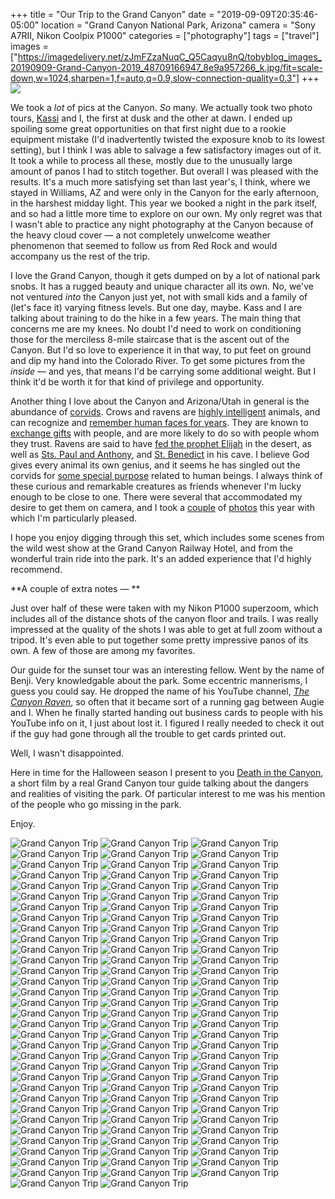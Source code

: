 +++
title = "Our Trip to the Grand Canyon"
date = "2019-09-09T20:35:46-05:00"
location = "Grand Canyon National Park, Arizona"
camera = "Sony A7RII, Nikon Coolpix P1000"
categories = ["photography"]
tags = ["travel"]
images = ["https://imagedelivery.net/zJmFZzaNuqC_Q5Caqyu8nQ/tobyblog_images_20190909-Grand-Canyon-2019_48709166947_8e9a957266_k.jpg/fit=scale-down,w=1024,sharpen=1,f=auto,q=0.9,slow-connection-quality=0.3"]
+++
![](https://imagedelivery.net/zJmFZzaNuqC_Q5Caqyu8nQ/tobyblog_images_20190909-Grand-Canyon-2019_48709166947_8e9a957266_k.jpg/fit=scale-down,w=780,sharpen=1,f=auto,q=0.9,slow-connection-quality=0.3)
<!--more-->

We took a *lot* of pics at the Canyon. *So* many. We actually took two photo tours, [Kassi](https://kassiblogtoo.blogspot.com/2019/08/2019-marks-family-vacation-part-ii.html) and I, the first at dusk and the other at dawn. I ended up spoiling some great opportunities on that first night due to a rookie equipment mistake (I'd inadvertently twisted the exposure knob to its lowest setting), but I think I was able to salvage a few satisfactory images out of it. It took a while to process all these, mostly due to the unusually large amount of panos I had to stitch together. But overall I was pleased with the results. It's a much more satisfying set than last year's, I think, where we stayed in Williams, AZ and were only in the Canyon for the early afternoon, in the harshest midday light. This year we booked a night in the park itself, and so had a little more time to explore on our own. My only regret was that I wasn't able to practice any night photography at the Canyon because of the heavy cloud cover — a not completely unwelcome  weather phenomenon that seemed to follow us from Red Rock and would accompany us the rest of the trip. 

I love the Grand Canyon, though it gets dumped on by a lot of national park snobs. It has a rugged beauty and unique character all its own. No, we've not ventured *into* the Canyon just yet, not with small kids and a family of (let's face it) varying fitness levels. But one day, maybe. Kass and I are talking about training to do the hike in a few years. The main thing that concerns me are my knees. No doubt I'd need to work on conditioning those for the merciless 8-mile staircase that is the ascent out of the Canyon. But I'd so love to experience it in that way, to put feet on ground and dip my hand into the Colorado River. To get some pictures from the *inside* — and yes, that means I'd be carrying some additional weight. But I think it'd be worth it for that kind of privilege and opportunity.

Another thing I love about the Canyon and Arizona/Utah in general is the abundance of [corvids](https://en.wikipedia.org/wiki/Corvidae). Crows and ravens are [highly intelligent](https://www.vice.com/en_us/article/xyw99k/the-unexpected-genius-of-corvids) animals, and can recognize and [remember human faces for years](https://www.livescience.com/23090-crows-grudges-brains.html). They are known to [exchange gifts](https://www.bbc.com/news/magazine-31604026) with people, and are more likely to do so with people whom they trust. Ravens are said to have [fed the prophet Elijah](https://i.pinimg.com/originals/4b/99/44/4b9944ca490f803c7d85cd65a5c9a67b.jpg) in the desert, as well as [Sts. Paul and Anthony](http://frjeromeosjv.files.wordpress.com/2013/01/antony-the-great-and-paul-the-hermit.jpg), and [St. Benedict](https://2.bp.blogspot.com/-GTsPCcC9imA/VZ96L9piwXI/AAAAAAAAA4s/aPvuyfLj63k/s1024/St_Benedict.jpg) in his cave. I believe God gives every animal its own genius, and it seems he has singled out the corvids for [some special purpose](https://onepeterfive.com/ravens-and-saints/) related to human beings. I always think of these curious and remarkable creatures as friends whenever I'm lucky enough to be close to one. There were several that accommodated my desire to get them on camera, and I took a [couple](/images/20190909-Grand-Canyon-2019/48708989181_16372d059b_o.jpg) of [photos](/images/20190909-Grand-Canyon-2019/48708989586_002363fcea_o.jpg) this year with which I'm particularly pleased.

I hope you enjoy digging through this set, which includes some scenes from the wild west show at the Grand Canyon Railway Hotel, and from the wonderful train ride into the park. It's an added experience that I'd highly recommend. 

**A couple of extra notes — **

Just over half of these were taken with my Nikon P1000 superzoom, which includes all of the distance shots of the canyon floor and trails. I was really impressed at the quality of the shots I was able to get at full zoom without a tripod. It's even able to put together some pretty impressive panos of its own. A few of those are among my favorites. 

Our guide for the sunset tour was an interesting fellow. Went by the name of Benji. Very knowledgable about the park.  Some eccentric mannerisms, I guess you could say. He dropped the name of his YouTube channel, [*The Canyon Raven*](https://www.youtube.com/channel/UCdS3f5Op0oyZ6D1uwPg5T4w), so often that it became sort of a running gag between Augie and I. When he finally started handing out business cards to people with his YouTube info on it, I just about lost it. I figured I really needed to check it out if the guy had gone through all the trouble to get cards printed out. 

Well, I wasn't disappointed.

Here in time for the Halloween season I present to you [Death in the Canyon](https://www.youtube.com/watch?v=ZH-M1mPwryQ), a short film by a real Grand Canyon tour guide talking about the dangers and realities of visiting the park. Of particular interest to me was his mention of the people who go missing in the park.

Enjoy.

<div id="gallery">
		<img alt="Grand Canyon Trip" src="https://imagedelivery.net/zJmFZzaNuqC_Q5Caqyu8nQ/tobyblog_images_20190909-Grand-Canyon-2019_48708659493_fe56bf4e67_k.jpg/fit=scale-down,w=365,sharpen=1,f=auto,q=0.9,slow-connection-quality=0.3"
			data-image="https://imagedelivery.net/zJmFZzaNuqC_Q5Caqyu8nQ/tobyblog_images_20190909-Grand-Canyon-2019_48708659493_fe56bf4e67_k.jpg/fit=scale-down,w=1024,sharpen=1,f=auto,q=0.9,slow-connection-quality=0.3">
		<img alt="Grand Canyon Trip" src="https://imagedelivery.net/zJmFZzaNuqC_Q5Caqyu8nQ/tobyblog_images_20190909-Grand-Canyon-2019_48709145422_aac0d2cfd3_k.jpg/fit=scale-down,w=365,sharpen=1,f=auto,q=0.9,slow-connection-quality=0.3"
			data-image="https://imagedelivery.net/zJmFZzaNuqC_Q5Caqyu8nQ/tobyblog_images_20190909-Grand-Canyon-2019_48709145422_aac0d2cfd3_k.jpg/fit=scale-down,w=1024,sharpen=1,f=auto,q=0.9,slow-connection-quality=0.3">
		<img alt="Grand Canyon Trip" src="https://imagedelivery.net/zJmFZzaNuqC_Q5Caqyu8nQ/tobyblog_images_20190909-Grand-Canyon-2019_48709144587_660151c3eb_k.jpg/fit=scale-down,w=365,sharpen=1,f=auto,q=0.9,slow-connection-quality=0.3"
			data-image="https://imagedelivery.net/zJmFZzaNuqC_Q5Caqyu8nQ/tobyblog_images_20190909-Grand-Canyon-2019_48709144587_660151c3eb_k.jpg/fit=scale-down,w=1024,sharpen=1,f=auto,q=0.9,slow-connection-quality=0.3">
		<img alt="Grand Canyon Trip" src="https://imagedelivery.net/zJmFZzaNuqC_Q5Caqyu8nQ/tobyblog_images_20190909-Grand-Canyon-2019_48709005421_8e13a7cadf_k.jpg/fit=scale-down,w=365,sharpen=1,f=auto,q=0.9,slow-connection-quality=0.3"
			data-image="https://imagedelivery.net/zJmFZzaNuqC_Q5Caqyu8nQ/tobyblog_images_20190909-Grand-Canyon-2019_48709005421_8e13a7cadf_k.jpg/fit=scale-down,w=1024,sharpen=1,f=auto,q=0.9,slow-connection-quality=0.3">
		<img alt="Grand Canyon Trip" src="https://imagedelivery.net/zJmFZzaNuqC_Q5Caqyu8nQ/tobyblog_images_20190909-Grand-Canyon-2019_48709164797_285475342e_k.jpg/fit=scale-down,w=365,sharpen=1,f=auto,q=0.9,slow-connection-quality=0.3"
			data-image="https://imagedelivery.net/zJmFZzaNuqC_Q5Caqyu8nQ/tobyblog_images_20190909-Grand-Canyon-2019_48709164797_285475342e_k.jpg/fit=scale-down,w=1024,sharpen=1,f=auto,q=0.9,slow-connection-quality=0.3">
		<img alt="Grand Canyon Trip" src="https://imagedelivery.net/zJmFZzaNuqC_Q5Caqyu8nQ/tobyblog_images_20190909-Grand-Canyon-2019_48708654393_8b56ecf678_k.jpg/fit=scale-down,w=365,sharpen=1,f=auto,q=0.9,slow-connection-quality=0.3"
			data-image="https://imagedelivery.net/zJmFZzaNuqC_Q5Caqyu8nQ/tobyblog_images_20190909-Grand-Canyon-2019_48708654393_8b56ecf678_k.jpg/fit=scale-down,w=1024,sharpen=1,f=auto,q=0.9,slow-connection-quality=0.3">
		<img alt="Grand Canyon Trip" src="https://imagedelivery.net/zJmFZzaNuqC_Q5Caqyu8nQ/tobyblog_images_20190909-Grand-Canyon-2019_48708997531_64ec4721ee_k.jpg/fit=scale-down,w=365,sharpen=1,f=auto,q=0.9,slow-connection-quality=0.3"
			data-image="https://imagedelivery.net/zJmFZzaNuqC_Q5Caqyu8nQ/tobyblog_images_20190909-Grand-Canyon-2019_48708997531_64ec4721ee_k.jpg/fit=scale-down,w=1024,sharpen=1,f=auto,q=0.9,slow-connection-quality=0.3">
		<img alt="Grand Canyon Trip" src="https://imagedelivery.net/zJmFZzaNuqC_Q5Caqyu8nQ/tobyblog_images_20190909-Grand-Canyon-2019_48708649188_2f9044b418_k.jpg/fit=scale-down,w=365,sharpen=1,f=auto,q=0.9,slow-connection-quality=0.3"
			data-image="https://imagedelivery.net/zJmFZzaNuqC_Q5Caqyu8nQ/tobyblog_images_20190909-Grand-Canyon-2019_48708649188_2f9044b418_k.jpg/fit=scale-down,w=1024,sharpen=1,f=auto,q=0.9,slow-connection-quality=0.3">
		<img alt="Grand Canyon Trip" src="https://imagedelivery.net/zJmFZzaNuqC_Q5Caqyu8nQ/tobyblog_images_20190909-Grand-Canyon-2019_48709166947_8e9a957266_k.jpg/fit=scale-down,w=365,sharpen=1,f=auto,q=0.9,slow-connection-quality=0.3"
			data-image="https://imagedelivery.net/zJmFZzaNuqC_Q5Caqyu8nQ/tobyblog_images_20190909-Grand-Canyon-2019_48709166947_8e9a957266_k.jpg/fit=scale-down,w=1024,sharpen=1,f=auto,q=0.9,slow-connection-quality=0.3">
		<img alt="Grand Canyon Trip" src="https://imagedelivery.net/zJmFZzaNuqC_Q5Caqyu8nQ/tobyblog_images_20190909-Grand-Canyon-2019_48708667133_412ace7c00_k.jpg/fit=scale-down,w=365,sharpen=1,f=auto,q=0.9,slow-connection-quality=0.3"
			data-image="https://imagedelivery.net/zJmFZzaNuqC_Q5Caqyu8nQ/tobyblog_images_20190909-Grand-Canyon-2019_48708667133_412ace7c00_k.jpg/fit=scale-down,w=1024,sharpen=1,f=auto,q=0.9,slow-connection-quality=0.3">
		<img alt="Grand Canyon Trip" src="https://imagedelivery.net/zJmFZzaNuqC_Q5Caqyu8nQ/tobyblog_images_20190909-Grand-Canyon-2019_48709146522_d45225f2c7_k.jpg/fit=scale-down,w=365,sharpen=1,f=auto,q=0.9,slow-connection-quality=0.3"
			data-image="https://imagedelivery.net/zJmFZzaNuqC_Q5Caqyu8nQ/tobyblog_images_20190909-Grand-Canyon-2019_48709146522_d45225f2c7_k.jpg/fit=scale-down,w=1024,sharpen=1,f=auto,q=0.9,slow-connection-quality=0.3">
		<img alt="Grand Canyon Trip" src="https://imagedelivery.net/zJmFZzaNuqC_Q5Caqyu8nQ/tobyblog_images_20190909-Grand-Canyon-2019_48708658803_ae29b1ce46_k.jpg/fit=scale-down,w=365,sharpen=1,f=auto,q=0.9,slow-connection-quality=0.3"
			data-image="https://imagedelivery.net/zJmFZzaNuqC_Q5Caqyu8nQ/tobyblog_images_20190909-Grand-Canyon-2019_48708658803_ae29b1ce46_k.jpg/fit=scale-down,w=1024,sharpen=1,f=auto,q=0.9,slow-connection-quality=0.3">
		<img alt="Grand Canyon Trip" src="https://imagedelivery.net/zJmFZzaNuqC_Q5Caqyu8nQ/tobyblog_images_20190909-Grand-Canyon-2019_48709144122_c784935dce_k.jpg/fit=scale-down,w=365,sharpen=1,f=auto,q=0.9,slow-connection-quality=0.3"
			data-image="https://imagedelivery.net/zJmFZzaNuqC_Q5Caqyu8nQ/tobyblog_images_20190909-Grand-Canyon-2019_48709144122_c784935dce_k.jpg/fit=scale-down,w=1024,sharpen=1,f=auto,q=0.9,slow-connection-quality=0.3">
		<img alt="Grand Canyon Trip" src="https://imagedelivery.net/zJmFZzaNuqC_Q5Caqyu8nQ/tobyblog_images_20190909-Grand-Canyon-2019_48708668173_73a3e17c53_k.jpg/fit=scale-down,w=365,sharpen=1,f=auto,q=0.9,slow-connection-quality=0.3"
			data-image="https://imagedelivery.net/zJmFZzaNuqC_Q5Caqyu8nQ/tobyblog_images_20190909-Grand-Canyon-2019_48708668173_73a3e17c53_k.jpg/fit=scale-down,w=1024,sharpen=1,f=auto,q=0.9,slow-connection-quality=0.3">
		<img alt="Grand Canyon Trip" src="https://imagedelivery.net/zJmFZzaNuqC_Q5Caqyu8nQ/tobyblog_images_20190909-Grand-Canyon-2019_48709155982_39a1ef1d51_k.jpg/fit=scale-down,w=365,sharpen=1,f=auto,q=0.9,slow-connection-quality=0.3"
			data-image="https://imagedelivery.net/zJmFZzaNuqC_Q5Caqyu8nQ/tobyblog_images_20190909-Grand-Canyon-2019_48709155982_39a1ef1d51_k.jpg/fit=scale-down,w=1024,sharpen=1,f=auto,q=0.9,slow-connection-quality=0.3">
		<img alt="Grand Canyon Trip" src="https://imagedelivery.net/zJmFZzaNuqC_Q5Caqyu8nQ/tobyblog_images_20190909-Grand-Canyon-2019_48708998516_255b4f1194_k.jpg/fit=scale-down,w=365,sharpen=1,f=auto,q=0.9,slow-connection-quality=0.3"
			data-image="https://imagedelivery.net/zJmFZzaNuqC_Q5Caqyu8nQ/tobyblog_images_20190909-Grand-Canyon-2019_48708998516_255b4f1194_k.jpg/fit=scale-down,w=1024,sharpen=1,f=auto,q=0.9,slow-connection-quality=0.3">
		<img alt="Grand Canyon Trip" src="https://imagedelivery.net/zJmFZzaNuqC_Q5Caqyu8nQ/tobyblog_images_20190909-Grand-Canyon-2019_48708992991_24a557421d_k.jpg/fit=scale-down,w=365,sharpen=1,f=auto,q=0.9,slow-connection-quality=0.3"
			data-image="https://imagedelivery.net/zJmFZzaNuqC_Q5Caqyu8nQ/tobyblog_images_20190909-Grand-Canyon-2019_48708992991_24a557421d_k.jpg/fit=scale-down,w=1024,sharpen=1,f=auto,q=0.9,slow-connection-quality=0.3">
		<img alt="Grand Canyon Trip" src="https://imagedelivery.net/zJmFZzaNuqC_Q5Caqyu8nQ/tobyblog_images_20190909-Grand-Canyon-2019_48708653633_469370bda9_k.jpg/fit=scale-down,w=365,sharpen=1,f=auto,q=0.9,slow-connection-quality=0.3"
			data-image="https://imagedelivery.net/zJmFZzaNuqC_Q5Caqyu8nQ/tobyblog_images_20190909-Grand-Canyon-2019_48708653633_469370bda9_k.jpg/fit=scale-down,w=1024,sharpen=1,f=auto,q=0.9,slow-connection-quality=0.3">
		<img alt="Grand Canyon Trip" src="https://imagedelivery.net/zJmFZzaNuqC_Q5Caqyu8nQ/tobyblog_images_20190909-Grand-Canyon-2019_48709150187_a17ca677a1_k.jpg/fit=scale-down,w=365,sharpen=1,f=auto,q=0.9,slow-connection-quality=0.3"
			data-image="https://imagedelivery.net/zJmFZzaNuqC_Q5Caqyu8nQ/tobyblog_images_20190909-Grand-Canyon-2019_48709150187_a17ca677a1_k.jpg/fit=scale-down,w=1024,sharpen=1,f=auto,q=0.9,slow-connection-quality=0.3">
		<img alt="Grand Canyon Trip" src="https://imagedelivery.net/zJmFZzaNuqC_Q5Caqyu8nQ/tobyblog_images_20190909-Grand-Canyon-2019_48709158577_23f280018c_k.jpg/fit=scale-down,w=365,sharpen=1,f=auto,q=0.9,slow-connection-quality=0.3"
			data-image="https://imagedelivery.net/zJmFZzaNuqC_Q5Caqyu8nQ/tobyblog_images_20190909-Grand-Canyon-2019_48709158577_23f280018c_k.jpg/fit=scale-down,w=1024,sharpen=1,f=auto,q=0.9,slow-connection-quality=0.3">
		<img alt="Grand Canyon Trip" src="https://imagedelivery.net/zJmFZzaNuqC_Q5Caqyu8nQ/tobyblog_images_20190909-Grand-Canyon-2019_48709006971_6b74a4403f_k.jpg/fit=scale-down,w=365,sharpen=1,f=auto,q=0.9,slow-connection-quality=0.3"
			data-image="https://imagedelivery.net/zJmFZzaNuqC_Q5Caqyu8nQ/tobyblog_images_20190909-Grand-Canyon-2019_48709006971_6b74a4403f_k.jpg/fit=scale-down,w=1024,sharpen=1,f=auto,q=0.9,slow-connection-quality=0.3">
		<img alt="Grand Canyon Trip" src="https://imagedelivery.net/zJmFZzaNuqC_Q5Caqyu8nQ/tobyblog_images_20190909-Grand-Canyon-2019_48708657788_296fbeff6d_k.jpg/fit=scale-down,w=365,sharpen=1,f=auto,q=0.9,slow-connection-quality=0.3"
			data-image="https://imagedelivery.net/zJmFZzaNuqC_Q5Caqyu8nQ/tobyblog_images_20190909-Grand-Canyon-2019_48708657788_296fbeff6d_k.jpg/fit=scale-down,w=1024,sharpen=1,f=auto,q=0.9,slow-connection-quality=0.3">
		<img alt="Grand Canyon Trip" src="https://imagedelivery.net/zJmFZzaNuqC_Q5Caqyu8nQ/tobyblog_images_20190909-Grand-Canyon-2019_48708656453_75913b34b5_k.jpg/fit=scale-down,w=365,sharpen=1,f=auto,q=0.9,slow-connection-quality=0.3"
			data-image="https://imagedelivery.net/zJmFZzaNuqC_Q5Caqyu8nQ/tobyblog_images_20190909-Grand-Canyon-2019_48708656453_75913b34b5_k.jpg/fit=scale-down,w=1024,sharpen=1,f=auto,q=0.9,slow-connection-quality=0.3">
		<img alt="Grand Canyon Trip" src="https://imagedelivery.net/zJmFZzaNuqC_Q5Caqyu8nQ/tobyblog_images_20190909-Grand-Canyon-2019_48709004671_3b4d5e3687_k.jpg/fit=scale-down,w=365,sharpen=1,f=auto,q=0.9,slow-connection-quality=0.3"
			data-image="https://imagedelivery.net/zJmFZzaNuqC_Q5Caqyu8nQ/tobyblog_images_20190909-Grand-Canyon-2019_48709004671_3b4d5e3687_k.jpg/fit=scale-down,w=1024,sharpen=1,f=auto,q=0.9,slow-connection-quality=0.3">
		<img alt="Grand Canyon Trip" src="https://imagedelivery.net/zJmFZzaNuqC_Q5Caqyu8nQ/tobyblog_images_20190909-Grand-Canyon-2019_48709004931_ff0c470daf_k.jpg/fit=scale-down,w=365,sharpen=1,f=auto,q=0.9,slow-connection-quality=0.3"
			data-image="https://imagedelivery.net/zJmFZzaNuqC_Q5Caqyu8nQ/tobyblog_images_20190909-Grand-Canyon-2019_48709004931_ff0c470daf_k.jpg/fit=scale-down,w=1024,sharpen=1,f=auto,q=0.9,slow-connection-quality=0.3">
		<img alt="Grand Canyon Trip" src="https://imagedelivery.net/zJmFZzaNuqC_Q5Caqyu8nQ/tobyblog_images_20190909-Grand-Canyon-2019_48709151572_17f22f31aa_k.jpg/fit=scale-down,w=365,sharpen=1,f=auto,q=0.9,slow-connection-quality=0.3"
			data-image="https://imagedelivery.net/zJmFZzaNuqC_Q5Caqyu8nQ/tobyblog_images_20190909-Grand-Canyon-2019_48709151572_17f22f31aa_k.jpg/fit=scale-down,w=1024,sharpen=1,f=auto,q=0.9,slow-connection-quality=0.3">
		<img alt="Grand Canyon Trip" src="https://imagedelivery.net/zJmFZzaNuqC_Q5Caqyu8nQ/tobyblog_images_20190909-Grand-Canyon-2019_48708660393_0cf5e0a36d_k.jpg/fit=scale-down,w=365,sharpen=1,f=auto,q=0.9,slow-connection-quality=0.3"
			data-image="https://imagedelivery.net/zJmFZzaNuqC_Q5Caqyu8nQ/tobyblog_images_20190909-Grand-Canyon-2019_48708660393_0cf5e0a36d_k.jpg/fit=scale-down,w=1024,sharpen=1,f=auto,q=0.9,slow-connection-quality=0.3">
		<img alt="Grand Canyon Trip" src="https://imagedelivery.net/zJmFZzaNuqC_Q5Caqyu8nQ/tobyblog_images_20190909-Grand-Canyon-2019_48708650903_8a9265c848_k.jpg/fit=scale-down,w=365,sharpen=1,f=auto,q=0.9,slow-connection-quality=0.3"
			data-image="https://imagedelivery.net/zJmFZzaNuqC_Q5Caqyu8nQ/tobyblog_images_20190909-Grand-Canyon-2019_48708650903_8a9265c848_k.jpg/fit=scale-down,w=1024,sharpen=1,f=auto,q=0.9,slow-connection-quality=0.3">
		<img alt="Grand Canyon Trip" src="https://imagedelivery.net/zJmFZzaNuqC_Q5Caqyu8nQ/tobyblog_images_20190909-Grand-Canyon-2019_48709160137_ba0299039c_k.jpg/fit=scale-down,w=365,sharpen=1,f=auto,q=0.9,slow-connection-quality=0.3"
			data-image="https://imagedelivery.net/zJmFZzaNuqC_Q5Caqyu8nQ/tobyblog_images_20190909-Grand-Canyon-2019_48709160137_ba0299039c_k.jpg/fit=scale-down,w=1024,sharpen=1,f=auto,q=0.9,slow-connection-quality=0.3">
		<img alt="Grand Canyon Trip" src="https://imagedelivery.net/zJmFZzaNuqC_Q5Caqyu8nQ/tobyblog_images_20190909-Grand-Canyon-2019_48708999336_ae0faa50fd_k.jpg/fit=scale-down,w=365,sharpen=1,f=auto,q=0.9,slow-connection-quality=0.3"
			data-image="https://imagedelivery.net/zJmFZzaNuqC_Q5Caqyu8nQ/tobyblog_images_20190909-Grand-Canyon-2019_48708999336_ae0faa50fd_k.jpg/fit=scale-down,w=1024,sharpen=1,f=auto,q=0.9,slow-connection-quality=0.3">
		<img alt="Grand Canyon Trip" src="https://imagedelivery.net/zJmFZzaNuqC_Q5Caqyu8nQ/tobyblog_images_20190909-Grand-Canyon-2019_48708982651_5e640ca999_k.jpg/fit=scale-down,w=365,sharpen=1,f=auto,q=0.9,slow-connection-quality=0.3"
			data-image="https://imagedelivery.net/zJmFZzaNuqC_Q5Caqyu8nQ/tobyblog_images_20190909-Grand-Canyon-2019_48708982651_5e640ca999_k.jpg/fit=scale-down,w=1024,sharpen=1,f=auto,q=0.9,slow-connection-quality=0.3">
		<img alt="Grand Canyon Trip" src="https://imagedelivery.net/zJmFZzaNuqC_Q5Caqyu8nQ/tobyblog_images_20190909-Grand-Canyon-2019_48708655823_6dad1bd702_k.jpg/fit=scale-down,w=365,sharpen=1,f=auto,q=0.9,slow-connection-quality=0.3"
			data-image="https://imagedelivery.net/zJmFZzaNuqC_Q5Caqyu8nQ/tobyblog_images_20190909-Grand-Canyon-2019_48708655823_6dad1bd702_k.jpg/fit=scale-down,w=1024,sharpen=1,f=auto,q=0.9,slow-connection-quality=0.3">
		<img alt="Grand Canyon Trip" src="https://imagedelivery.net/zJmFZzaNuqC_Q5Caqyu8nQ/tobyblog_images_20190909-Grand-Canyon-2019_48708645778_6c7dd54094_k.jpg/fit=scale-down,w=365,sharpen=1,f=auto,q=0.9,slow-connection-quality=0.3"
			data-image="https://imagedelivery.net/zJmFZzaNuqC_Q5Caqyu8nQ/tobyblog_images_20190909-Grand-Canyon-2019_48708645778_6c7dd54094_k.jpg/fit=scale-down,w=1024,sharpen=1,f=auto,q=0.9,slow-connection-quality=0.3">
		<img alt="Grand Canyon Trip" src="https://imagedelivery.net/zJmFZzaNuqC_Q5Caqyu8nQ/tobyblog_images_20190909-Grand-Canyon-2019_48708983921_ea572bc482_k.jpg/fit=scale-down,w=365,sharpen=1,f=auto,q=0.9,slow-connection-quality=0.3"
			data-image="https://imagedelivery.net/zJmFZzaNuqC_Q5Caqyu8nQ/tobyblog_images_20190909-Grand-Canyon-2019_48708983921_ea572bc482_k.jpg/fit=scale-down,w=1024,sharpen=1,f=auto,q=0.9,slow-connection-quality=0.3">
		<img alt="Grand Canyon Trip" src="https://imagedelivery.net/zJmFZzaNuqC_Q5Caqyu8nQ/tobyblog_images_20190909-Grand-Canyon-2019_48708985636_aac1dae6b9_k.jpg/fit=scale-down,w=365,sharpen=1,f=auto,q=0.9,slow-connection-quality=0.3"
			data-image="https://imagedelivery.net/zJmFZzaNuqC_Q5Caqyu8nQ/tobyblog_images_20190909-Grand-Canyon-2019_48708985636_aac1dae6b9_k.jpg/fit=scale-down,w=1024,sharpen=1,f=auto,q=0.9,slow-connection-quality=0.3">
		<img alt="Grand Canyon Trip" src="https://imagedelivery.net/zJmFZzaNuqC_Q5Caqyu8nQ/tobyblog_images_20190909-Grand-Canyon-2019_48708982441_f6a791c6c5_k.jpg/fit=scale-down,w=365,sharpen=1,f=auto,q=0.9,slow-connection-quality=0.3"
			data-image="https://imagedelivery.net/zJmFZzaNuqC_Q5Caqyu8nQ/tobyblog_images_20190909-Grand-Canyon-2019_48708982441_f6a791c6c5_k.jpg/fit=scale-down,w=1024,sharpen=1,f=auto,q=0.9,slow-connection-quality=0.3">
		<img alt="Grand Canyon Trip" src="https://imagedelivery.net/zJmFZzaNuqC_Q5Caqyu8nQ/tobyblog_images_20190909-Grand-Canyon-2019_48708667998_c287d28d4f_k.jpg/fit=scale-down,w=365,sharpen=1,f=auto,q=0.9,slow-connection-quality=0.3"
			data-image="https://imagedelivery.net/zJmFZzaNuqC_Q5Caqyu8nQ/tobyblog_images_20190909-Grand-Canyon-2019_48708667998_c287d28d4f_k.jpg/fit=scale-down,w=1024,sharpen=1,f=auto,q=0.9,slow-connection-quality=0.3">
		<img alt="Grand Canyon Trip" src="https://imagedelivery.net/zJmFZzaNuqC_Q5Caqyu8nQ/tobyblog_images_20190909-Grand-Canyon-2019_48709003611_a692774990_k.jpg/fit=scale-down,w=365,sharpen=1,f=auto,q=0.9,slow-connection-quality=0.3"
			data-image="https://imagedelivery.net/zJmFZzaNuqC_Q5Caqyu8nQ/tobyblog_images_20190909-Grand-Canyon-2019_48709003611_a692774990_k.jpg/fit=scale-down,w=1024,sharpen=1,f=auto,q=0.9,slow-connection-quality=0.3">
		<img alt="Grand Canyon Trip" src="https://imagedelivery.net/zJmFZzaNuqC_Q5Caqyu8nQ/tobyblog_images_20190909-Grand-Canyon-2019_48709151177_612ea1746b_k.jpg/fit=scale-down,w=365,sharpen=1,f=auto,q=0.9,slow-connection-quality=0.3"
			data-image="https://imagedelivery.net/zJmFZzaNuqC_Q5Caqyu8nQ/tobyblog_images_20190909-Grand-Canyon-2019_48709151177_612ea1746b_k.jpg/fit=scale-down,w=1024,sharpen=1,f=auto,q=0.9,slow-connection-quality=0.3">
		<img alt="Grand Canyon Trip" src="https://imagedelivery.net/zJmFZzaNuqC_Q5Caqyu8nQ/tobyblog_images_20190909-Grand-Canyon-2019_48708655703_1bd2caafd7_k.jpg/fit=scale-down,w=365,sharpen=1,f=auto,q=0.9,slow-connection-quality=0.3"
			data-image="https://imagedelivery.net/zJmFZzaNuqC_Q5Caqyu8nQ/tobyblog_images_20190909-Grand-Canyon-2019_48708655703_1bd2caafd7_k.jpg/fit=scale-down,w=1024,sharpen=1,f=auto,q=0.9,slow-connection-quality=0.3">
		<img alt="Grand Canyon Trip" src="https://imagedelivery.net/zJmFZzaNuqC_Q5Caqyu8nQ/tobyblog_images_20190909-Grand-Canyon-2019_48709161657_ed102c5fde_k.jpg/fit=scale-down,w=365,sharpen=1,f=auto,q=0.9,slow-connection-quality=0.3"
			data-image="https://imagedelivery.net/zJmFZzaNuqC_Q5Caqyu8nQ/tobyblog_images_20190909-Grand-Canyon-2019_48709161657_ed102c5fde_k.jpg/fit=scale-down,w=1024,sharpen=1,f=auto,q=0.9,slow-connection-quality=0.3">
		<img alt="Grand Canyon Trip" src="https://imagedelivery.net/zJmFZzaNuqC_Q5Caqyu8nQ/tobyblog_images_20190909-Grand-Canyon-2019_48709157362_43b3e9540e_k.jpg/fit=scale-down,w=365,sharpen=1,f=auto,q=0.9,slow-connection-quality=0.3"
			data-image="https://imagedelivery.net/zJmFZzaNuqC_Q5Caqyu8nQ/tobyblog_images_20190909-Grand-Canyon-2019_48709157362_43b3e9540e_k.jpg/fit=scale-down,w=1024,sharpen=1,f=auto,q=0.9,slow-connection-quality=0.3">
		<img alt="Grand Canyon Trip" src="https://imagedelivery.net/zJmFZzaNuqC_Q5Caqyu8nQ/tobyblog_images_20190909-Grand-Canyon-2019_48708995196_40bc83981c_k.jpg/fit=scale-down,w=365,sharpen=1,f=auto,q=0.9,slow-connection-quality=0.3"
			data-image="https://imagedelivery.net/zJmFZzaNuqC_Q5Caqyu8nQ/tobyblog_images_20190909-Grand-Canyon-2019_48708995196_40bc83981c_k.jpg/fit=scale-down,w=1024,sharpen=1,f=auto,q=0.9,slow-connection-quality=0.3">
		<img alt="Grand Canyon Trip" src="https://imagedelivery.net/zJmFZzaNuqC_Q5Caqyu8nQ/tobyblog_images_20190909-Grand-Canyon-2019_48709150487_4b2ed07649_k.jpg/fit=scale-down,w=365,sharpen=1,f=auto,q=0.9,slow-connection-quality=0.3"
			data-image="https://imagedelivery.net/zJmFZzaNuqC_Q5Caqyu8nQ/tobyblog_images_20190909-Grand-Canyon-2019_48709150487_4b2ed07649_k.jpg/fit=scale-down,w=1024,sharpen=1,f=auto,q=0.9,slow-connection-quality=0.3">
		<img alt="Grand Canyon Trip" src="https://imagedelivery.net/zJmFZzaNuqC_Q5Caqyu8nQ/tobyblog_images_20190909-Grand-Canyon-2019_48709147732_cf4332c755_k.jpg/fit=scale-down,w=365,sharpen=1,f=auto,q=0.9,slow-connection-quality=0.3"
			data-image="https://imagedelivery.net/zJmFZzaNuqC_Q5Caqyu8nQ/tobyblog_images_20190909-Grand-Canyon-2019_48709147732_cf4332c755_k.jpg/fit=scale-down,w=1024,sharpen=1,f=auto,q=0.9,slow-connection-quality=0.3">
		<img alt="Grand Canyon Trip" src="https://imagedelivery.net/zJmFZzaNuqC_Q5Caqyu8nQ/tobyblog_images_20190909-Grand-Canyon-2019_48708648318_18e0a52733_k.jpg/fit=scale-down,w=365,sharpen=1,f=auto,q=0.9,slow-connection-quality=0.3"
			data-image="https://imagedelivery.net/zJmFZzaNuqC_Q5Caqyu8nQ/tobyblog_images_20190909-Grand-Canyon-2019_48708648318_18e0a52733_k.jpg/fit=scale-down,w=1024,sharpen=1,f=auto,q=0.9,slow-connection-quality=0.3">
		<img alt="Grand Canyon Trip" src="https://imagedelivery.net/zJmFZzaNuqC_Q5Caqyu8nQ/tobyblog_images_20190909-Grand-Canyon-2019_48708646218_c0d2a1b8f0_k.jpg/fit=scale-down,w=365,sharpen=1,f=auto,q=0.9,slow-connection-quality=0.3"
			data-image="https://imagedelivery.net/zJmFZzaNuqC_Q5Caqyu8nQ/tobyblog_images_20190909-Grand-Canyon-2019_48708646218_c0d2a1b8f0_k.jpg/fit=scale-down,w=1024,sharpen=1,f=auto,q=0.9,slow-connection-quality=0.3">
		<img alt="Grand Canyon Trip" src="https://imagedelivery.net/zJmFZzaNuqC_Q5Caqyu8nQ/tobyblog_images_20190909-Grand-Canyon-2019_48709152667_e8eeca1640_k.jpg/fit=scale-down,w=365,sharpen=1,f=auto,q=0.9,slow-connection-quality=0.3"
			data-image="https://imagedelivery.net/zJmFZzaNuqC_Q5Caqyu8nQ/tobyblog_images_20190909-Grand-Canyon-2019_48709152667_e8eeca1640_k.jpg/fit=scale-down,w=1024,sharpen=1,f=auto,q=0.9,slow-connection-quality=0.3">
		<img alt="Grand Canyon Trip" src="https://imagedelivery.net/zJmFZzaNuqC_Q5Caqyu8nQ/tobyblog_images_20190909-Grand-Canyon-2019_48709001031_647af67878_k.jpg/fit=scale-down,w=365,sharpen=1,f=auto,q=0.9,slow-connection-quality=0.3"
			data-image="https://imagedelivery.net/zJmFZzaNuqC_Q5Caqyu8nQ/tobyblog_images_20190909-Grand-Canyon-2019_48709001031_647af67878_k.jpg/fit=scale-down,w=1024,sharpen=1,f=auto,q=0.9,slow-connection-quality=0.3">
		<img alt="Grand Canyon Trip" src="https://imagedelivery.net/zJmFZzaNuqC_Q5Caqyu8nQ/tobyblog_images_20190909-Grand-Canyon-2019_48708988221_73e84d6c5f_k.jpg/fit=scale-down,w=365,sharpen=1,f=auto,q=0.9,slow-connection-quality=0.3"
			data-image="https://imagedelivery.net/zJmFZzaNuqC_Q5Caqyu8nQ/tobyblog_images_20190909-Grand-Canyon-2019_48708988221_73e84d6c5f_k.jpg/fit=scale-down,w=1024,sharpen=1,f=auto,q=0.9,slow-connection-quality=0.3">
		<img alt="Grand Canyon Trip" src="https://imagedelivery.net/zJmFZzaNuqC_Q5Caqyu8nQ/tobyblog_images_20190909-Grand-Canyon-2019_48709147462_940a4e8a9f_k.jpg/fit=scale-down,w=365,sharpen=1,f=auto,q=0.9,slow-connection-quality=0.3"
			data-image="https://imagedelivery.net/zJmFZzaNuqC_Q5Caqyu8nQ/tobyblog_images_20190909-Grand-Canyon-2019_48709147462_940a4e8a9f_k.jpg/fit=scale-down,w=1024,sharpen=1,f=auto,q=0.9,slow-connection-quality=0.3">
		<img alt="Grand Canyon Trip" src="https://imagedelivery.net/zJmFZzaNuqC_Q5Caqyu8nQ/tobyblog_images_20190909-Grand-Canyon-2019_48708666143_512a0edccd_k.jpg/fit=scale-down,w=365,sharpen=1,f=auto,q=0.9,slow-connection-quality=0.3"
			data-image="https://imagedelivery.net/zJmFZzaNuqC_Q5Caqyu8nQ/tobyblog_images_20190909-Grand-Canyon-2019_48708666143_512a0edccd_k.jpg/fit=scale-down,w=1024,sharpen=1,f=auto,q=0.9,slow-connection-quality=0.3">
		<img alt="Grand Canyon Trip" src="https://imagedelivery.net/zJmFZzaNuqC_Q5Caqyu8nQ/tobyblog_images_20190909-Grand-Canyon-2019_48709161872_6cd2ee9032_k.jpg/fit=scale-down,w=365,sharpen=1,f=auto,q=0.9,slow-connection-quality=0.3"
			data-image="https://imagedelivery.net/zJmFZzaNuqC_Q5Caqyu8nQ/tobyblog_images_20190909-Grand-Canyon-2019_48709161872_6cd2ee9032_k.jpg/fit=scale-down,w=1024,sharpen=1,f=auto,q=0.9,slow-connection-quality=0.3">
		<img alt="Grand Canyon Trip" src="https://imagedelivery.net/zJmFZzaNuqC_Q5Caqyu8nQ/tobyblog_images_20190909-Grand-Canyon-2019_48708666673_7b77ca0582_k.jpg/fit=scale-down,w=365,sharpen=1,f=auto,q=0.9,slow-connection-quality=0.3"
			data-image="https://imagedelivery.net/zJmFZzaNuqC_Q5Caqyu8nQ/tobyblog_images_20190909-Grand-Canyon-2019_48708666673_7b77ca0582_k.jpg/fit=scale-down,w=1024,sharpen=1,f=auto,q=0.9,slow-connection-quality=0.3">
		<img alt="Grand Canyon Trip" src="https://imagedelivery.net/zJmFZzaNuqC_Q5Caqyu8nQ/tobyblog_images_20190909-Grand-Canyon-2019_48708645178_f4ae3b3430_k.jpg/fit=scale-down,w=365,sharpen=1,f=auto,q=0.9,slow-connection-quality=0.3"
			data-image="https://imagedelivery.net/zJmFZzaNuqC_Q5Caqyu8nQ/tobyblog_images_20190909-Grand-Canyon-2019_48708645178_f4ae3b3430_k.jpg/fit=scale-down,w=1024,sharpen=1,f=auto,q=0.9,slow-connection-quality=0.3">
		<img alt="Grand Canyon Trip" src="https://imagedelivery.net/zJmFZzaNuqC_Q5Caqyu8nQ/tobyblog_images_20190909-Grand-Canyon-2019_48709147057_753c0fbeab_k.jpg/fit=scale-down,w=365,sharpen=1,f=auto,q=0.9,slow-connection-quality=0.3"
			data-image="https://imagedelivery.net/zJmFZzaNuqC_Q5Caqyu8nQ/tobyblog_images_20190909-Grand-Canyon-2019_48709147057_753c0fbeab_k.jpg/fit=scale-down,w=1024,sharpen=1,f=auto,q=0.9,slow-connection-quality=0.3">
		<img alt="Grand Canyon Trip" src="https://imagedelivery.net/zJmFZzaNuqC_Q5Caqyu8nQ/tobyblog_images_20190909-Grand-Canyon-2019_48708658218_f0ca314539_k.jpg/fit=scale-down,w=365,sharpen=1,f=auto,q=0.9,slow-connection-quality=0.3"
			data-image="https://imagedelivery.net/zJmFZzaNuqC_Q5Caqyu8nQ/tobyblog_images_20190909-Grand-Canyon-2019_48708658218_f0ca314539_k.jpg/fit=scale-down,w=1024,sharpen=1,f=auto,q=0.9,slow-connection-quality=0.3">
		<img alt="Grand Canyon Trip" src="https://imagedelivery.net/zJmFZzaNuqC_Q5Caqyu8nQ/tobyblog_images_20190909-Grand-Canyon-2019_48709161987_20f837b2bd_k.jpg/fit=scale-down,w=365,sharpen=1,f=auto,q=0.9,slow-connection-quality=0.3"
			data-image="https://imagedelivery.net/zJmFZzaNuqC_Q5Caqyu8nQ/tobyblog_images_20190909-Grand-Canyon-2019_48709161987_20f837b2bd_k.jpg/fit=scale-down,w=1024,sharpen=1,f=auto,q=0.9,slow-connection-quality=0.3">
		<img alt="Grand Canyon Trip" src="https://imagedelivery.net/zJmFZzaNuqC_Q5Caqyu8nQ/tobyblog_images_20190909-Grand-Canyon-2019_48708653443_26996f3c88_k.jpg/fit=scale-down,w=365,sharpen=1,f=auto,q=0.9,slow-connection-quality=0.3"
			data-image="https://imagedelivery.net/zJmFZzaNuqC_Q5Caqyu8nQ/tobyblog_images_20190909-Grand-Canyon-2019_48708653443_26996f3c88_k.jpg/fit=scale-down,w=1024,sharpen=1,f=auto,q=0.9,slow-connection-quality=0.3">
		<img alt="Grand Canyon Trip" src="https://imagedelivery.net/zJmFZzaNuqC_Q5Caqyu8nQ/tobyblog_images_20190909-Grand-Canyon-2019_48709005906_b55d7f3e66_k.jpg/fit=scale-down,w=365,sharpen=1,f=auto,q=0.9,slow-connection-quality=0.3"
			data-image="https://imagedelivery.net/zJmFZzaNuqC_Q5Caqyu8nQ/tobyblog_images_20190909-Grand-Canyon-2019_48709005906_b55d7f3e66_k.jpg/fit=scale-down,w=1024,sharpen=1,f=auto,q=0.9,slow-connection-quality=0.3">
		<img alt="Grand Canyon Trip" src="https://imagedelivery.net/zJmFZzaNuqC_Q5Caqyu8nQ/tobyblog_images_20190909-Grand-Canyon-2019_48708642683_cfb6a70146_k.jpg/fit=scale-down,w=365,sharpen=1,f=auto,q=0.9,slow-connection-quality=0.3"
			data-image="https://imagedelivery.net/zJmFZzaNuqC_Q5Caqyu8nQ/tobyblog_images_20190909-Grand-Canyon-2019_48708642683_cfb6a70146_k.jpg/fit=scale-down,w=1024,sharpen=1,f=auto,q=0.9,slow-connection-quality=0.3">
		<img alt="Grand Canyon Trip" src="https://imagedelivery.net/zJmFZzaNuqC_Q5Caqyu8nQ/tobyblog_images_20190909-Grand-Canyon-2019_48708983426_037fac8d1e_k.jpg/fit=scale-down,w=365,sharpen=1,f=auto,q=0.9,slow-connection-quality=0.3"
			data-image="https://imagedelivery.net/zJmFZzaNuqC_Q5Caqyu8nQ/tobyblog_images_20190909-Grand-Canyon-2019_48708983426_037fac8d1e_k.jpg/fit=scale-down,w=1024,sharpen=1,f=auto,q=0.9,slow-connection-quality=0.3">
		<img alt="Grand Canyon Trip" src="https://imagedelivery.net/zJmFZzaNuqC_Q5Caqyu8nQ/tobyblog_images_20190909-Grand-Canyon-2019_48709162787_297fb289b8_k.jpg/fit=scale-down,w=365,sharpen=1,f=auto,q=0.9,slow-connection-quality=0.3"
			data-image="https://imagedelivery.net/zJmFZzaNuqC_Q5Caqyu8nQ/tobyblog_images_20190909-Grand-Canyon-2019_48709162787_297fb289b8_k.jpg/fit=scale-down,w=1024,sharpen=1,f=auto,q=0.9,slow-connection-quality=0.3">
		<img alt="Grand Canyon Trip" src="https://imagedelivery.net/zJmFZzaNuqC_Q5Caqyu8nQ/tobyblog_images_20190909-Grand-Canyon-2019_48709166402_b148314f35_k.jpg/fit=scale-down,w=365,sharpen=1,f=auto,q=0.9,slow-connection-quality=0.3"
			data-image="https://imagedelivery.net/zJmFZzaNuqC_Q5Caqyu8nQ/tobyblog_images_20190909-Grand-Canyon-2019_48709166402_b148314f35_k.jpg/fit=scale-down,w=1024,sharpen=1,f=auto,q=0.9,slow-connection-quality=0.3">
		<img alt="Grand Canyon Trip" src="https://imagedelivery.net/zJmFZzaNuqC_Q5Caqyu8nQ/tobyblog_images_20190909-Grand-Canyon-2019_48709002886_51fc73ae45_k.jpg/fit=scale-down,w=365,sharpen=1,f=auto,q=0.9,slow-connection-quality=0.3"
			data-image="https://imagedelivery.net/zJmFZzaNuqC_Q5Caqyu8nQ/tobyblog_images_20190909-Grand-Canyon-2019_48709002886_51fc73ae45_k.jpg/fit=scale-down,w=1024,sharpen=1,f=auto,q=0.9,slow-connection-quality=0.3">
		<img alt="Grand Canyon Trip" src="https://imagedelivery.net/zJmFZzaNuqC_Q5Caqyu8nQ/tobyblog_images_20190909-Grand-Canyon-2019_48708667748_958cc9b069_k.jpg/fit=scale-down,w=365,sharpen=1,f=auto,q=0.9,slow-connection-quality=0.3"
			data-image="https://imagedelivery.net/zJmFZzaNuqC_Q5Caqyu8nQ/tobyblog_images_20190909-Grand-Canyon-2019_48708667748_958cc9b069_k.jpg/fit=scale-down,w=1024,sharpen=1,f=auto,q=0.9,slow-connection-quality=0.3">
		<img alt="Grand Canyon Trip" src="https://imagedelivery.net/zJmFZzaNuqC_Q5Caqyu8nQ/tobyblog_images_20190909-Grand-Canyon-2019_48709000936_bc5166e1bd_k.jpg/fit=scale-down,w=365,sharpen=1,f=auto,q=0.9,slow-connection-quality=0.3"
			data-image="https://imagedelivery.net/zJmFZzaNuqC_Q5Caqyu8nQ/tobyblog_images_20190909-Grand-Canyon-2019_48709000936_bc5166e1bd_k.jpg/fit=scale-down,w=1024,sharpen=1,f=auto,q=0.9,slow-connection-quality=0.3">
		<img alt="Grand Canyon Trip" src="https://imagedelivery.net/zJmFZzaNuqC_Q5Caqyu8nQ/tobyblog_images_20190909-Grand-Canyon-2019_48709163637_72479283fd_k.jpg/fit=scale-down,w=365,sharpen=1,f=auto,q=0.9,slow-connection-quality=0.3"
			data-image="https://imagedelivery.net/zJmFZzaNuqC_Q5Caqyu8nQ/tobyblog_images_20190909-Grand-Canyon-2019_48709163637_72479283fd_k.jpg/fit=scale-down,w=1024,sharpen=1,f=auto,q=0.9,slow-connection-quality=0.3">
		<img alt="Grand Canyon Trip" src="https://imagedelivery.net/zJmFZzaNuqC_Q5Caqyu8nQ/tobyblog_images_20190909-Grand-Canyon-2019_48709146252_b2a056e2e6_k.jpg/fit=scale-down,w=365,sharpen=1,f=auto,q=0.9,slow-connection-quality=0.3"
			data-image="https://imagedelivery.net/zJmFZzaNuqC_Q5Caqyu8nQ/tobyblog_images_20190909-Grand-Canyon-2019_48709146252_b2a056e2e6_k.jpg/fit=scale-down,w=1024,sharpen=1,f=auto,q=0.9,slow-connection-quality=0.3">
		<img alt="Grand Canyon Trip" src="https://imagedelivery.net/zJmFZzaNuqC_Q5Caqyu8nQ/tobyblog_images_20190909-Grand-Canyon-2019_48709000141_e1524ca5ee_k.jpg/fit=scale-down,w=365,sharpen=1,f=auto,q=0.9,slow-connection-quality=0.3"
			data-image="https://imagedelivery.net/zJmFZzaNuqC_Q5Caqyu8nQ/tobyblog_images_20190909-Grand-Canyon-2019_48709000141_e1524ca5ee_k.jpg/fit=scale-down,w=1024,sharpen=1,f=auto,q=0.9,slow-connection-quality=0.3">
		<img alt="Grand Canyon Trip" src="https://imagedelivery.net/zJmFZzaNuqC_Q5Caqyu8nQ/tobyblog_images_20190909-Grand-Canyon-2019_48708655093_2730cfd6bd_k.jpg/fit=scale-down,w=365,sharpen=1,f=auto,q=0.9,slow-connection-quality=0.3"
			data-image="https://imagedelivery.net/zJmFZzaNuqC_Q5Caqyu8nQ/tobyblog_images_20190909-Grand-Canyon-2019_48708655093_2730cfd6bd_k.jpg/fit=scale-down,w=1024,sharpen=1,f=auto,q=0.9,slow-connection-quality=0.3">
		<img alt="Grand Canyon Trip" src="https://imagedelivery.net/zJmFZzaNuqC_Q5Caqyu8nQ/tobyblog_images_20190909-Grand-Canyon-2019_48708989181_0711a8d1a0_k.jpg/fit=scale-down,w=365,sharpen=1,f=auto,q=0.9,slow-connection-quality=0.3"
			data-image="https://imagedelivery.net/zJmFZzaNuqC_Q5Caqyu8nQ/tobyblog_images_20190909-Grand-Canyon-2019_48708989181_0711a8d1a0_k.jpg/fit=scale-down,w=1024,sharpen=1,f=auto,q=0.9,slow-connection-quality=0.3">
		<img alt="Grand Canyon Trip" src="https://imagedelivery.net/zJmFZzaNuqC_Q5Caqyu8nQ/tobyblog_images_20190909-Grand-Canyon-2019_48708989586_55a55e6acb_k.jpg/fit=scale-down,w=365,sharpen=1,f=auto,q=0.9,slow-connection-quality=0.3"
			data-image="https://imagedelivery.net/zJmFZzaNuqC_Q5Caqyu8nQ/tobyblog_images_20190909-Grand-Canyon-2019_48708989586_55a55e6acb_k.jpg/fit=scale-down,w=1024,sharpen=1,f=auto,q=0.9,slow-connection-quality=0.3">
		<img alt="Grand Canyon Trip" src="https://imagedelivery.net/zJmFZzaNuqC_Q5Caqyu8nQ/tobyblog_images_20190909-Grand-Canyon-2019_48709161482_601cfe913b_k.jpg/fit=scale-down,w=365,sharpen=1,f=auto,q=0.9,slow-connection-quality=0.3"
			data-image="https://imagedelivery.net/zJmFZzaNuqC_Q5Caqyu8nQ/tobyblog_images_20190909-Grand-Canyon-2019_48709161482_601cfe913b_k.jpg/fit=scale-down,w=1024,sharpen=1,f=auto,q=0.9,slow-connection-quality=0.3">
		<img alt="Grand Canyon Trip" src="https://imagedelivery.net/zJmFZzaNuqC_Q5Caqyu8nQ/tobyblog_images_20190909-Grand-Canyon-2019_48708664758_6f9fa22920_k.jpg/fit=scale-down,w=365,sharpen=1,f=auto,q=0.9,slow-connection-quality=0.3"
			data-image="https://imagedelivery.net/zJmFZzaNuqC_Q5Caqyu8nQ/tobyblog_images_20190909-Grand-Canyon-2019_48708664758_6f9fa22920_k.jpg/fit=scale-down,w=1024,sharpen=1,f=auto,q=0.9,slow-connection-quality=0.3">
		<img alt="Grand Canyon Trip" src="https://imagedelivery.net/zJmFZzaNuqC_Q5Caqyu8nQ/tobyblog_images_20190909-Grand-Canyon-2019_48708991806_a3e3f1556d_k.jpg/fit=scale-down,w=365,sharpen=1,f=auto,q=0.9,slow-connection-quality=0.3"
			data-image="https://imagedelivery.net/zJmFZzaNuqC_Q5Caqyu8nQ/tobyblog_images_20190909-Grand-Canyon-2019_48708991806_a3e3f1556d_k.jpg/fit=scale-down,w=1024,sharpen=1,f=auto,q=0.9,slow-connection-quality=0.3">
		<img alt="Grand Canyon Trip" src="https://imagedelivery.net/zJmFZzaNuqC_Q5Caqyu8nQ/tobyblog_images_20190909-Grand-Canyon-2019_48709145282_4afac09417_k.jpg/fit=scale-down,w=365,sharpen=1,f=auto,q=0.9,slow-connection-quality=0.3"
			data-image="https://imagedelivery.net/zJmFZzaNuqC_Q5Caqyu8nQ/tobyblog_images_20190909-Grand-Canyon-2019_48709145282_4afac09417_k.jpg/fit=scale-down,w=1024,sharpen=1,f=auto,q=0.9,slow-connection-quality=0.3">
		<img alt="Grand Canyon Trip" src="https://imagedelivery.net/zJmFZzaNuqC_Q5Caqyu8nQ/tobyblog_images_20190909-Grand-Canyon-2019_48709146877_af6c116b65_k.jpg/fit=scale-down,w=365,sharpen=1,f=auto,q=0.9,slow-connection-quality=0.3"
			data-image="https://imagedelivery.net/zJmFZzaNuqC_Q5Caqyu8nQ/tobyblog_images_20190909-Grand-Canyon-2019_48709146877_af6c116b65_k.jpg/fit=scale-down,w=1024,sharpen=1,f=auto,q=0.9,slow-connection-quality=0.3">
		<img alt="Grand Canyon Trip" src="https://imagedelivery.net/zJmFZzaNuqC_Q5Caqyu8nQ/tobyblog_images_20190909-Grand-Canyon-2019_48709143207_f30dd95f31_k.jpg/fit=scale-down,w=365,sharpen=1,f=auto,q=0.9,slow-connection-quality=0.3"
			data-image="https://imagedelivery.net/zJmFZzaNuqC_Q5Caqyu8nQ/tobyblog_images_20190909-Grand-Canyon-2019_48709143207_f30dd95f31_k.jpg/fit=scale-down,w=1024,sharpen=1,f=auto,q=0.9,slow-connection-quality=0.3">
		<img alt="Grand Canyon Trip" src="https://imagedelivery.net/zJmFZzaNuqC_Q5Caqyu8nQ/tobyblog_images_20190909-Grand-Canyon-2019_48709162497_ab4fb33554_k.jpg/fit=scale-down,w=365,sharpen=1,f=auto,q=0.9,slow-connection-quality=0.3"
			data-image="https://imagedelivery.net/zJmFZzaNuqC_Q5Caqyu8nQ/tobyblog_images_20190909-Grand-Canyon-2019_48709162497_ab4fb33554_k.jpg/fit=scale-down,w=1024,sharpen=1,f=auto,q=0.9,slow-connection-quality=0.3">
		<img alt="Grand Canyon Trip" src="https://imagedelivery.net/zJmFZzaNuqC_Q5Caqyu8nQ/tobyblog_images_20190909-Grand-Canyon-2019_48709163697_025f4b55cc_k.jpg/fit=scale-down,w=365,sharpen=1,f=auto,q=0.9,slow-connection-quality=0.3"
			data-image="https://imagedelivery.net/zJmFZzaNuqC_Q5Caqyu8nQ/tobyblog_images_20190909-Grand-Canyon-2019_48709163697_025f4b55cc_k.jpg/fit=scale-down,w=1024,sharpen=1,f=auto,q=0.9,slow-connection-quality=0.3">
		<img alt="Grand Canyon Trip" src="https://imagedelivery.net/zJmFZzaNuqC_Q5Caqyu8nQ/tobyblog_images_20190909-Grand-Canyon-2019_48708653013_bb14bdd550_k.jpg/fit=scale-down,w=365,sharpen=1,f=auto,q=0.9,slow-connection-quality=0.3"
			data-image="https://imagedelivery.net/zJmFZzaNuqC_Q5Caqyu8nQ/tobyblog_images_20190909-Grand-Canyon-2019_48708653013_bb14bdd550_k.jpg/fit=scale-down,w=1024,sharpen=1,f=auto,q=0.9,slow-connection-quality=0.3">
		<img alt="Grand Canyon Trip" src="https://imagedelivery.net/zJmFZzaNuqC_Q5Caqyu8nQ/tobyblog_images_20190909-Grand-Canyon-2019_48708661018_16f9c54557_k.jpg/fit=scale-down,w=365,sharpen=1,f=auto,q=0.9,slow-connection-quality=0.3"
			data-image="https://imagedelivery.net/zJmFZzaNuqC_Q5Caqyu8nQ/tobyblog_images_20190909-Grand-Canyon-2019_48708661018_16f9c54557_k.jpg/fit=scale-down,w=1024,sharpen=1,f=auto,q=0.9,slow-connection-quality=0.3">
		<img alt="Grand Canyon Trip" src="https://imagedelivery.net/zJmFZzaNuqC_Q5Caqyu8nQ/tobyblog_images_20190909-Grand-Canyon-2019_48708657618_955493e198_k.jpg/fit=scale-down,w=365,sharpen=1,f=auto,q=0.9,slow-connection-quality=0.3"
			data-image="https://imagedelivery.net/zJmFZzaNuqC_Q5Caqyu8nQ/tobyblog_images_20190909-Grand-Canyon-2019_48708657618_955493e198_k.jpg/fit=scale-down,w=1024,sharpen=1,f=auto,q=0.9,slow-connection-quality=0.3">
		<img alt="Grand Canyon Trip" src="https://imagedelivery.net/zJmFZzaNuqC_Q5Caqyu8nQ/tobyblog_images_20190909-Grand-Canyon-2019_48708984581_267cd0e925_k.jpg/fit=scale-down,w=365,sharpen=1,f=auto,q=0.9,slow-connection-quality=0.3"
			data-image="https://imagedelivery.net/zJmFZzaNuqC_Q5Caqyu8nQ/tobyblog_images_20190909-Grand-Canyon-2019_48708984581_267cd0e925_k.jpg/fit=scale-down,w=1024,sharpen=1,f=auto,q=0.9,slow-connection-quality=0.3">
		<img alt="Grand Canyon Trip" src="https://imagedelivery.net/zJmFZzaNuqC_Q5Caqyu8nQ/tobyblog_images_20190909-Grand-Canyon-2019_48708994736_7fe2b51fba_k.jpg/fit=scale-down,w=365,sharpen=1,f=auto,q=0.9,slow-connection-quality=0.3"
			data-image="https://imagedelivery.net/zJmFZzaNuqC_Q5Caqyu8nQ/tobyblog_images_20190909-Grand-Canyon-2019_48708994736_7fe2b51fba_k.jpg/fit=scale-down,w=1024,sharpen=1,f=auto,q=0.9,slow-connection-quality=0.3">
		<img alt="Grand Canyon Trip" src="https://imagedelivery.net/zJmFZzaNuqC_Q5Caqyu8nQ/tobyblog_images_20190909-Grand-Canyon-2019_48709156612_369f2a3f7a_k.jpg/fit=scale-down,w=365,sharpen=1,f=auto,q=0.9,slow-connection-quality=0.3"
			data-image="https://imagedelivery.net/zJmFZzaNuqC_Q5Caqyu8nQ/tobyblog_images_20190909-Grand-Canyon-2019_48709156612_369f2a3f7a_k.jpg/fit=scale-down,w=1024,sharpen=1,f=auto,q=0.9,slow-connection-quality=0.3">
		<img alt="Grand Canyon Trip" src="https://imagedelivery.net/zJmFZzaNuqC_Q5Caqyu8nQ/tobyblog_images_20190909-Grand-Canyon-2019_48708987081_d8f2ed8ec5_k.jpg/fit=scale-down,w=365,sharpen=1,f=auto,q=0.9,slow-connection-quality=0.3"
			data-image="https://imagedelivery.net/zJmFZzaNuqC_Q5Caqyu8nQ/tobyblog_images_20190909-Grand-Canyon-2019_48708987081_d8f2ed8ec5_k.jpg/fit=scale-down,w=1024,sharpen=1,f=auto,q=0.9,slow-connection-quality=0.3">
		<img alt="Grand Canyon Trip" src="https://imagedelivery.net/zJmFZzaNuqC_Q5Caqyu8nQ/tobyblog_images_20190909-Grand-Canyon-2019_48708654678_25ecb1c6e4_k.jpg/fit=scale-down,w=365,sharpen=1,f=auto,q=0.9,slow-connection-quality=0.3"
			data-image="https://imagedelivery.net/zJmFZzaNuqC_Q5Caqyu8nQ/tobyblog_images_20190909-Grand-Canyon-2019_48708654678_25ecb1c6e4_k.jpg/fit=scale-down,w=1024,sharpen=1,f=auto,q=0.9,slow-connection-quality=0.3">
		<img alt="Grand Canyon Trip" src="https://imagedelivery.net/zJmFZzaNuqC_Q5Caqyu8nQ/tobyblog_images_20190909-Grand-Canyon-2019_48709159542_b66707f507_k.jpg/fit=scale-down,w=365,sharpen=1,f=auto,q=0.9,slow-connection-quality=0.3"
			data-image="https://imagedelivery.net/zJmFZzaNuqC_Q5Caqyu8nQ/tobyblog_images_20190909-Grand-Canyon-2019_48709159542_b66707f507_k.jpg/fit=scale-down,w=1024,sharpen=1,f=auto,q=0.9,slow-connection-quality=0.3">
		<img alt="Grand Canyon Trip" src="https://imagedelivery.net/zJmFZzaNuqC_Q5Caqyu8nQ/tobyblog_images_20190909-Grand-Canyon-2019_48709000706_08627bcd91_k.jpg/fit=scale-down,w=365,sharpen=1,f=auto,q=0.9,slow-connection-quality=0.3"
			data-image="https://imagedelivery.net/zJmFZzaNuqC_Q5Caqyu8nQ/tobyblog_images_20190909-Grand-Canyon-2019_48709000706_08627bcd91_k.jpg/fit=scale-down,w=1024,sharpen=1,f=auto,q=0.9,slow-connection-quality=0.3">
		<img alt="Grand Canyon Trip" src="https://imagedelivery.net/zJmFZzaNuqC_Q5Caqyu8nQ/tobyblog_images_20190909-Grand-Canyon-2019_48708648893_be888748f7_k.jpg/fit=scale-down,w=365,sharpen=1,f=auto,q=0.9,slow-connection-quality=0.3"
			data-image="https://imagedelivery.net/zJmFZzaNuqC_Q5Caqyu8nQ/tobyblog_images_20190909-Grand-Canyon-2019_48708648893_be888748f7_k.jpg/fit=scale-down,w=1024,sharpen=1,f=auto,q=0.9,slow-connection-quality=0.3">
		<img alt="Grand Canyon Trip" src="https://imagedelivery.net/zJmFZzaNuqC_Q5Caqyu8nQ/tobyblog_images_20190909-Grand-Canyon-2019_48708650673_1c28c430a0_k.jpg/fit=scale-down,w=365,sharpen=1,f=auto,q=0.9,slow-connection-quality=0.3"
			data-image="https://imagedelivery.net/zJmFZzaNuqC_Q5Caqyu8nQ/tobyblog_images_20190909-Grand-Canyon-2019_48708650673_1c28c430a0_k.jpg/fit=scale-down,w=1024,sharpen=1,f=auto,q=0.9,slow-connection-quality=0.3">
		<img alt="Grand Canyon Trip" src="https://imagedelivery.net/zJmFZzaNuqC_Q5Caqyu8nQ/tobyblog_images_20190909-Grand-Canyon-2019_48709000321_c236a2bd9c_k.jpg/fit=scale-down,w=365,sharpen=1,f=auto,q=0.9,slow-connection-quality=0.3"
			data-image="https://imagedelivery.net/zJmFZzaNuqC_Q5Caqyu8nQ/tobyblog_images_20190909-Grand-Canyon-2019_48709000321_c236a2bd9c_k.jpg/fit=scale-down,w=1024,sharpen=1,f=auto,q=0.9,slow-connection-quality=0.3">
		<img alt="Grand Canyon Trip" src="https://imagedelivery.net/zJmFZzaNuqC_Q5Caqyu8nQ/tobyblog_images_20190909-Grand-Canyon-2019_48708643753_f72e79ca0d_k.jpg/fit=scale-down,w=365,sharpen=1,f=auto,q=0.9,slow-connection-quality=0.3"
			data-image="https://imagedelivery.net/zJmFZzaNuqC_Q5Caqyu8nQ/tobyblog_images_20190909-Grand-Canyon-2019_48708643753_f72e79ca0d_k.jpg/fit=scale-down,w=1024,sharpen=1,f=auto,q=0.9,slow-connection-quality=0.3">
		<img alt="Grand Canyon Trip" src="https://imagedelivery.net/zJmFZzaNuqC_Q5Caqyu8nQ/tobyblog_images_20190909-Grand-Canyon-2019_48708654123_bc7c8db43a_k.jpg/fit=scale-down,w=365,sharpen=1,f=auto,q=0.9,slow-connection-quality=0.3"
			data-image="https://imagedelivery.net/zJmFZzaNuqC_Q5Caqyu8nQ/tobyblog_images_20190909-Grand-Canyon-2019_48708654123_bc7c8db43a_k.jpg/fit=scale-down,w=1024,sharpen=1,f=auto,q=0.9,slow-connection-quality=0.3">
		<img alt="Grand Canyon Trip" src="https://imagedelivery.net/zJmFZzaNuqC_Q5Caqyu8nQ/tobyblog_images_20190909-Grand-Canyon-2019_48708657008_c2ff9f55b7_k.jpg/fit=scale-down,w=365,sharpen=1,f=auto,q=0.9,slow-connection-quality=0.3"
			data-image="https://imagedelivery.net/zJmFZzaNuqC_Q5Caqyu8nQ/tobyblog_images_20190909-Grand-Canyon-2019_48708657008_c2ff9f55b7_k.jpg/fit=scale-down,w=1024,sharpen=1,f=auto,q=0.9,slow-connection-quality=0.3">
		<img alt="Grand Canyon Trip" src="https://imagedelivery.net/zJmFZzaNuqC_Q5Caqyu8nQ/tobyblog_images_20190909-Grand-Canyon-2019_48708659288_028b15310f_k.jpg/fit=scale-down,w=365,sharpen=1,f=auto,q=0.9,slow-connection-quality=0.3"
			data-image="https://imagedelivery.net/zJmFZzaNuqC_Q5Caqyu8nQ/tobyblog_images_20190909-Grand-Canyon-2019_48708659288_028b15310f_k.jpg/fit=scale-down,w=1024,sharpen=1,f=auto,q=0.9,slow-connection-quality=0.3">
</div>